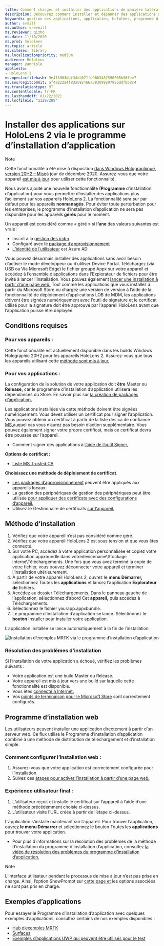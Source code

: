 ```yaml
---
title: Comment charger et installer des applications de manière latérale via le programme d’installation d’application HoloLens 2
description: Découvrez comment installer et dépanner des applications avec le programme d’installation de l’application et charger et installer des applications de manière latérale via l’interface utilisateur.
keywords: gestion des applications, application, hololens, programme d’installation d’application
author: evmill
ms.author: v-evmill
ms.reviewer: qizho
ms.date: 11/10/2020
ms.prod: hololens
ms.topic: article
ms.sitesec: library
ms.localizationpriority: medium
audience: HoloLens
manager: yannisle
appliesto:
- HoloLens 2
ms.openlocfilehash: 9e413963dbf34dd071fc9603487590065b967ee7
ms.sourcegitcommit: af4e222a4f83ab82466a383099897986ddf6b8c4
ms.translationtype: MT
ms.contentlocale: fr-FR
ms.lasthandoff: 01/22/2021
ms.locfileid: "11297289"
---
```

# Installer des applications sur HoloLens 2 via le programme d’installation d’application

> [!NOTE]
> Cette fonctionnalité a été mise à disposition [dans Windows Holographique, version 20H2 – Mise](hololens-release-notes.md)à jour de décembre 2020. Assurez-vous que votre appareil [est mis à jour](hololens-update-hololens.md) pour utiliser cette fonctionnalité.

Nous avons ajouté une nouvelle fonctionnalité **(Programme** d’installation d’application) pour vous permettre d’installer des applications plus facilement sur vos appareils HoloLens 2. La fonctionnalité sera sur par défaut pour les appareils **nonmanagés.** Pour éviter toute perturbation pour les entreprises, le programme d’installation d’application ne sera pas disponible pour les appareils **gérés** pour le moment.  

Un appareil est considéré comme « géré » si **l’une** des valeurs suivantes est vraie :

- Inscrit à la [gestion des mdm](hololens-enroll-mdm.md)
- Configuré avec le [package d’approvisionnement](hololens-provisioning.md)
- [L’identité de l’utilisateur](hololens-identity.md) est Azure AD

Vous pouvez désormais installer des applications sans avoir besoin d’activer le mode développeur ou d’utiliser Device Portal.  Téléchargez (via USB ou Via Microsoft Edge) le fichier groupé Appx sur votre appareil et accédez à l’ensemble d’applications dans l’Explorateur de fichiers pour être invité à lancer l’installation.  Vous pouvez également [lancer une installation à partir d’une page web.](https://docs.microsoft.com/windows/msix/app-installer/installing-windows10-apps-web)  Tout comme les applications que vous installez à partir du Microsoft Store ou chargez une version [](https://docs.microsoft.com/windows/win32/appxpkg/how-to-sign-a-package-using-signtool) de version [](https://docs.microsoft.com/windows/win32/appxpkg/how-to-sign-a-package-using-signtool#security-considerations) à l’aide de la fonctionnalité de déploiement d’applications LOB de MDM, les applications doivent être signées numériquement avec l’outil de signature et le certificat utilisé pour la signature doit être approuvé par l’appareil HoloLens avant que l’application puisse être déployée.

## Conditions requises

### Pour vos appareils :

Cette fonctionnalité est actuellement disponible dans les builds Windows Holographic 20H2 pour les appareils HoloLens 2. Assurez-vous que tous les appareils utilisant cette [méthode sont mis à jour.](hololens-update-hololens.md)

### Pour vos applications :

La configuration de la solution de votre application doit **être** Master ou **Release,** car le programme d’installation d’application utilisera les dépendances du Store. En savoir plus sur [la création de packages d’application.](https://docs.microsoft.com/windows/msix/app-installer/create-appinstallerfile-vs)

Les applications installées via cette méthode doivent être signées numériquement. Vous devez utiliser un certificat pour signer l’application. Vous pouvez obtenir un certificat à partir de la liste des ca de confiance [MS,](https://ccadb-public.secure.force.com/microsoft/IncludedCACertificateReportForMSFT)auquel cas vous n’aurez pas besoin d’action supplémentaire. Vous pouvez également signer votre propre certificat, mais ce certificat devra être poussée sur l’appareil.

- Comment signer des applications à [l’aide de l’outil Signer.](https://docs.microsoft.com/windows/win32/appxpkg/how-to-sign-a-package-using-signtool)

**Options de certificat :**

- [Liste MS Trusted CA](https://ccadb-public.secure.force.com/microsoft/IncludedCACertificateReportForMSFT)

**Choisissez une méthode de déploiement de certificat.**

- [Les packages d’approvisionnement](hololens-provisioning.md) peuvent être appliqués aux appareils locaux.
- La gestion des périphériques de gestion des périphériques peut être utilisée [pour appliquer des certificats avec des configurations d’appareil.](https://docs.microsoft.com/mem/intune/protect/certificates-configure)
- Utilisez le Gestionnaire de certificats [sur l’appareil.](certificate-manager.md)

## Méthode d’installation

1. Vérifiez que votre appareil n’est pas considéré comme géré.
1. Vérifiez que votre appareil HoloLens 2 est sous tension et que vous êtes connecté.
1. Sur votre PC, accédez à votre application personnalisée et copiez votre application.appxbundle dans votredevicename\Stockage interne\Téléchargements.
    Une fois que vous avez terminé la copie de votre fichier, vous pouvez déconnecter votre appareil et terminer l’installation ultérieurement.
1. À partir de votre appareil HoloLens 2, ouvrez le **menu Démarrer,** sélectionnez Toutes les **applications** et lancez l’application **Explorateur de** fichiers.
1. Accédez au dossier Téléchargements. Dans le panneau gauche de l’application, sélectionnez d’abord Cet **appareil,** puis accédez à Téléchargements.
1. Sélectionnez le fichier yourapp.appxbundle.
1. Le programme d’installation d’application se lance. Sélectionnez le **bouton** Installer pour installer votre application.

L’application installée se lance automatiquement à la fin de l’installation.

![Installation d’exemples MRTK via le programme d’installation d’application](images/hololens-app-installer-picture.jpg)

### Résolution des problèmes d’installation

Si l’installation de votre application a échoué, vérifiez les problèmes suivants :

- Votre application est une build Master ou Release.
- Votre appareil est mis à jour vers une build sur laquelle cette fonctionnalité est disponible.
- Vous êtes [connecté à Internet.](hololens-network.md)
- Vos [points de terminaison pour le Microsoft Store](hololens-offline.md) sont correctement configurés.  

## Programme d’installation web

Les utilisateurs peuvent installer une application directement à partir d’un serveur web. Ce flux utilise le Programme d’installation d’application combiné à une méthode de distribution de téléchargement et d’installation simple.

### Comment configurer l’installation web :

1. Assurez-vous que votre application est correctement configurée pour l’installation.
1. Suivez ces [étapes pour activer l’installation à partir d’une page web.](https://docs.microsoft.com/windows/msix/app-installer/installing-windows10-apps-web#how-to-enable-this-on-a-webpage)

### Expérience utilisateur final :

1. L’utilisateur reçoit et installe le certificat sur l’appareil à l’aide d’une méthode précédemment choisie ci-dessus.
1. L’utilisateur visite l’URL créée à partir de l’étape ci-dessus.

L’application s’installe maintenant sur l’appareil. Pour trouver l’application, ouvrez **le menu Démarrer** et sélectionnez le bouton Toutes les **applications** pour trouver votre application.

- Pour plus d’informations sur la résolution des problèmes de la méthode d’installation du programme d’installation d’application, consultez [la vidéo de résolution des problèmes du programme d’installation d’application.](https://docs.microsoft.com/windows/msix/app-installer/troubleshoot-appinstaller-issues)

> [!NOTE]
> L’interface utilisateur pendant le processus de mise à jour n’est pas prise en charge. Ainsi, l’option ShowPrompt sur [cette page et](https://docs.microsoft.com/windows/msix/app-installer/update-settings) les options associées ne sont pas pris en charge.

## Exemples d’applications

Pour essayer le Programme d’installation d’application avec quelques exemples d’applications, consultez certains de nos exemples disponibles :

- [Hub d’exemples MRTK](https://microsoft.github.io/MixedRealityToolkit-Unity/Documentation/README_ExampleHub.html)
- [Surfaces](https://docs.microsoft.com/windows/mixed-reality/develop/unity/sampleapp-surfaces)
- [Exemples d’applications UWP qui peuvent être utilisés pour le test](https://github.com/microsoft/Windows-universal-samples/tree/master/Samples)
